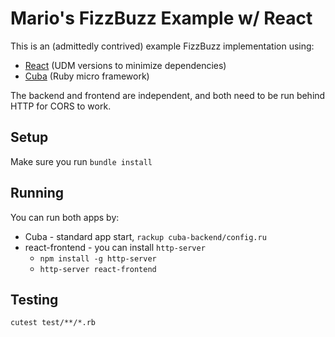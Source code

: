 # Mario's FizzBuzz Example w/ React

This is an (admittedly contrived) example FizzBuzz implementation using:

* [React](https://facebook.github.io/react/) (UDM versions to minimize dependencies)
* [Cuba](https://github.com/soveran/cuba) (Ruby micro framework)

The backend and frontend are independent, and both need to be run behind HTTP for CORS to work.

## Setup

Make sure you run `bundle install`

## Running

You can run both apps by:

* Cuba - standard app start, `rackup cuba-backend/config.ru`
* react-frontend - you can install `http-server`
  * `npm install -g http-server`
  * `http-server react-frontend`


## Testing

```cutest test/**/*.rb```
